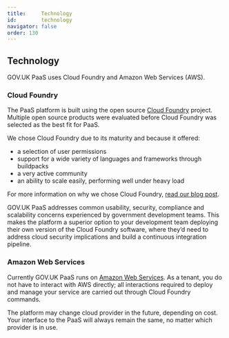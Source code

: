 ```yaml
---
title:     Technology
id:        technology
navigator: false
order: 130
---
```

## Technology

GOV.UK PaaS uses Cloud Foundry and Amazon Web Services (AWS).

### Cloud Foundry

The PaaS platform is built using the open source [Cloud Foundry](https://www.cloudfoundry.org/) project. Multiple open source products were evaluated before Cloud Foundry was selected as the best fit for PaaS.

We chose Cloud Foundry due to its maturity and because it offered:

*   a selection of user permissions
*   support for a wide variety of languages and frameworks through buildpacks
*   a very active community
*   an ability to scale easily, performing well under heavy load

For more information on why we chose Cloud Foundry, [read our blog post](https://governmentasaplatform.blog.gov.uk/2015/12/17/choosing-cloudfoundry/).

GOV.UK PaaS addresses common usability, security, compliance and scalability concerns experienced by government development teams. This makes the platform a superior option to your development team deploying their own version of the Cloud Foundry software, where they’d need to address cloud security implications and build a continuous integration pipeline.

### Amazon Web Services

Currently GOV.UK PaaS runs on [Amazon Web Services](https://aws.amazon.com/). As a tenant, you do not have to interact with AWS directly; all interactions required to deploy and manage your service are carried out through Cloud Foundry commands.

The platform may change cloud provider in the future, depending on cost.  Your interface to the PaaS will always remain the same, no matter which provider is in use. 
